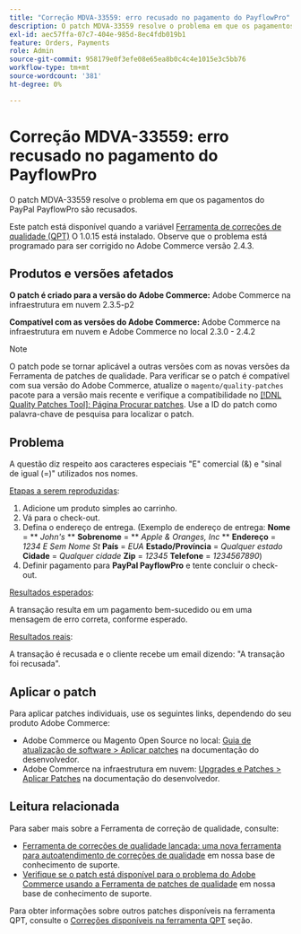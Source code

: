 ```yaml
---
title: "Correção MDVA-33559: erro recusado no pagamento do PayflowPro"
description: O patch MDVA-33559 resolve o problema em que os pagamentos do PayPal PayflowPro são recusados.
exl-id: aec57ffa-07c7-404e-985d-8ec4fdb019b1
feature: Orders, Payments
role: Admin
source-git-commit: 958179e0f3efe08e65ea8b0c4c4e1015e3c5bb76
workflow-type: tm+mt
source-wordcount: '381'
ht-degree: 0%

---
```


# Correção MDVA-33559: erro recusado no pagamento do PayflowPro

O patch MDVA-33559 resolve o problema em que os pagamentos do PayPal PayflowPro são recusados.

Este patch está disponível quando a variável [Ferramenta de correções de qualidade (QPT)](https://devdocs.magento.com/guides/v2.4/comp-mgr/patching.html#mqp) O 1.0.15 está instalado. Observe que o problema está programado para ser corrigido no Adobe Commerce versão 2.4.3.

## Produtos e versões afetados

**O patch é criado para a versão do Adobe Commerce:** Adobe Commerce na infraestrutura em nuvem 2.3.5-p2

**Compatível com as versões do Adobe Commerce:** Adobe Commerce na infraestrutura em nuvem e Adobe Commerce no local 2.3.0 - 2.4.2

>[!NOTE]
>
>O patch pode se tornar aplicável a outras versões com as novas versões da Ferramenta de patches de qualidade. Para verificar se o patch é compatível com sua versão do Adobe Commerce, atualize o `magento/quality-patches` pacote para a versão mais recente e verifique a compatibilidade no [[!DNL Quality Patches Tool]: Página Procurar patches](https://devdocs.magento.com/quality-patches/tool.html#patch-grid). Use a ID do patch como palavra-chave de pesquisa para localizar o patch.

## Problema

A questão diz respeito aos caracteres especiais &quot;E&quot; comercial (&amp;) e &quot;sinal de igual (=)&quot; utilizados nos nomes.

<u>Etapas a serem reproduzidas</u>:

1. Adicione um produto simples ao carrinho.
1. Vá para o check-out.
1. Defina o endereço de entrega. (Exemplo de endereço de entrega: **Nome** = ** *John&#39;s* **  **Sobrenome** = ** *Apple &amp; Oranges, Inc* **  **Endereço** = *1234 E Sem Nome St*  **País** = *EUA*  **Estado/Província** = *Qualquer estado*  **Cidade** = *Qualquer cidade*  **Zip** = *12345*  **Telefone** = *1234567890*)
1. Definir pagamento para **PayPal PayflowPro** e tente concluir o check-out.

<u>Resultados esperados</u>:

A transação resulta em um pagamento bem-sucedido ou em uma mensagem de erro correta, conforme esperado.

<u>Resultados reais</u>:

A transação é recusada e o cliente recebe um email dizendo: &quot;A transação foi recusada&quot;.

## Aplicar o patch

Para aplicar patches individuais, use os seguintes links, dependendo do seu produto Adobe Commerce:

* Adobe Commerce ou Magento Open Source no local: [Guia de atualização de software > Aplicar patches](https://devdocs.magento.com/guides/v2.4/comp-mgr/patching/mqp.html) na documentação do desenvolvedor.
* Adobe Commerce na infraestrutura em nuvem: [Upgrades e Patches > Aplicar Patches](https://devdocs.magento.com/cloud/project/project-patch.html) na documentação do desenvolvedor.

## Leitura relacionada

Para saber mais sobre a Ferramenta de correção de qualidade, consulte:

* [Ferramenta de correções de qualidade lançada: uma nova ferramenta para autoatendimento de correções de qualidade](/help/announcements/adobe-commerce-announcements/magento-quality-patches-released-new-tool-to-self-serve-quality-patches.md) em nossa base de conhecimento de suporte.
* [Verifique se o patch está disponível para o problema do Adobe Commerce usando a Ferramenta de patches de qualidade](/help/support-tools/patches-available-in-qpt-tool/check-patch-for-magento-issue-with-magento-quality-patches.md) em nossa base de conhecimento de suporte.

Para obter informações sobre outros patches disponíveis na ferramenta QPT, consulte o [Correções disponíveis na ferramenta QPT](https://support.magento.com/hc/en-us/sections/360010506631-Patches-available-in-QPT-tool-) seção.
